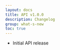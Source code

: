 ```yaml
---
layout: docs
title: API v1.0.0
description: Changelog
group: what-s-new
toc: true
---
```


* Initial API release